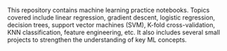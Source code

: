 This repository contains machine learning practice notebooks. Topics covered include linear regression, gradient descent, logistic regression, decision trees, support vector machines (SVM), K-fold cross-validation, KNN classification, feature engineering, etc. It also includes several small projects to strengthen the understanding of key ML concepts.
